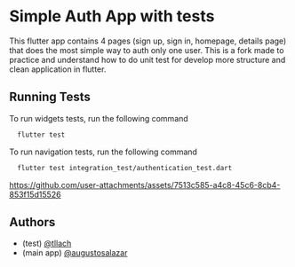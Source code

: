#  Simple Auth App with tests

This flutter app contains 4 pages (sign up, sign in, homepage, details page) that does the most simple way to auth only one user. This is a fork made to practice and understand how to do unit test for develop more structure and clean application in flutter. 


## Running Tests

To run widgets tests, run the following command

```bash
  flutter test
```

To run navigation tests, run the following command

```bash
  flutter test integration_test/authentication_test.dart
```

https://github.com/user-attachments/assets/7513c585-a4c8-45c6-8cb4-853f15d15526

## Authors

- (test) [@tllach](https://github.com/tllach)
- (main app) [@augustosalazar](https://github.com/augustosalazar)
